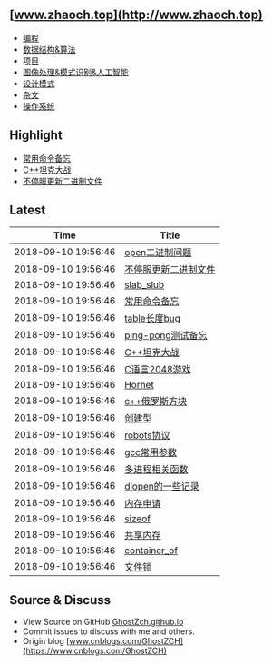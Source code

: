 ## [www.zhaoch.top](http://www.zhaoch.top)
+ [编程](编程)
+ [数据结构&算法](数据结构&算法)
+ [项目](项目)
+ [图像处理&模式识别&人工智能](图像处理&模式识别&人工智能)
+ [设计模式](设计模式)
+ [杂文](杂文)
+ [操作系统](操作系统)

## Highlight

+ [常用命令备忘](操作系统/linux/常用命令备忘.md)
+ [C++坦克大战](项目/C++坦克大战.md)
+ [不停服更新二进制文件](操作系统/linux/不停服更新二进制文件.md)

## Latest 

|Time|Title|
|--|--|
|2018-09-10 19:56:46|[open二进制问题](杂文/open二进制问题.md)|
|2018-09-10 19:56:46|[不停服更新二进制文件](操作系统/linux/不停服更新二进制文件.md)|
|2018-09-10 19:56:46|[slab_slub](操作系统/linux/slab_slub.md)|
|2018-09-10 19:56:46|[常用命令备忘](操作系统/linux/常用命令备忘.md)|
|2018-09-10 19:56:46|[table长度bug](编程/lua/table长度bug.md)|
|2018-09-10 19:56:46|[ping-pong测试备忘](编程/go/ping-pong测试备忘.md)|
|2018-09-10 19:56:46|[C++坦克大战](项目/C++坦克大战.md)|
|2018-09-10 19:56:46|[C语言2048游戏](项目/C语言2048游戏.md)|
|2018-09-10 19:56:46|[Hornet](项目/Hornet.md)|
|2018-09-10 19:56:46|[c++俄罗斯方块](项目/c++俄罗斯方块.md)|
|2018-09-10 19:56:46|[创建型](设计模式/创建型.md)|
|2018-09-10 19:56:46|[robots协议](杂文/robots协议.md)|
|2018-09-10 19:56:46|[gcc常用参数](编程/c_cpp/gcc常用参数.md)|
|2018-09-10 19:56:46|[多进程相关函数](编程/c_cpp/多进程相关函数.md)|
|2018-09-10 19:56:46|[dlopen的一些记录](编程/c_cpp/dlopen的一些记录.md)|
|2018-09-10 19:56:46|[内存申请](编程/c_cpp/内存申请.md)|
|2018-09-10 19:56:46|[sizeof](编程/c_cpp/sizeof.md)|
|2018-09-10 19:56:46|[共享内存](编程/c_cpp/共享内存.md)|
|2018-09-10 19:56:46|[container_of](编程/c_cpp/container_of.md)|
|2018-09-10 19:56:46|[文件锁](编程/c_cpp/文件锁.md)|

## Source & Discuss

+ View Source on GitHub [GhostZch.github.io](https://github.com/GhostZCH/GhostZch.github.io/)
+ Commit issues to discuss with me and others.
+ Origin blog [www.cnblogs.com/GhostZCH](https://www.cnblogs.com/GhostZCH)

